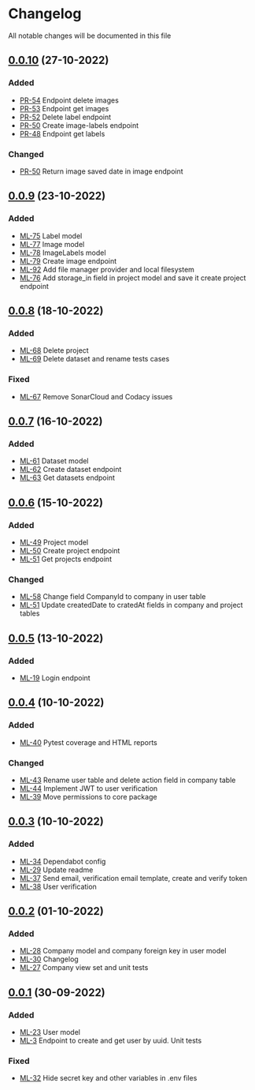 # Changelog

All notable changes will be documented in this file

## [0.0.10](https://github.com/pablobascunana/youml-manager/compare/2a747d6...0953144) (27-10-2022)

### Added
* [PR-54](https://github.com/pablobascunana/youml-manager/pull/54) Endpoint delete images
* [PR-53](https://github.com/pablobascunana/youml-manager/pull/53) Endpoint get images
* [PR-52](https://github.com/pablobascunana/youml-manager/pull/52) Delete label endpoint
* [PR-50](https://github.com/pablobascunana/youml-manager/pull/50) Create image-labels endpoint
* [PR-48](https://github.com/pablobascunana/youml-manager/pull/48) Endpoint get labels

### Changed
* [PR-50](https://github.com/pablobascunana/youml-manager/pull/50) Return image saved date in image endpoint


## [0.0.9](https://github.com/pablobascunana/youml-manager/compare/2ed9f97...2a747d6) (23-10-2022)

### Added
* [ML-75](https://youml.atlassian.net/browse/ML-75) Label model
* [ML-77](https://youml.atlassian.net/browse/ML-77) Image model
* [ML-78](https://youml.atlassian.net/browse/ML-78) ImageLabels model
* [ML-79](https://youml.atlassian.net/browse/ML-79) Create image endpoint
* [ML-92](https://youml.atlassian.net/browse/ML-92) Add file manager provider and local filesystem
* [ML-76](https://youml.atlassian.net/browse/ML-76) Add storage_in field in project model and save it create project endpoint


## [0.0.8](https://github.com/pablobascunana/youml-manager/compare/90712cb...2ed9f97) (18-10-2022)

### Added
* [ML-68](https://youml.atlassian.net/browse/ML-68) Delete project
* [ML-69](https://youml.atlassian.net/browse/ML-69) Delete dataset and rename tests cases

### Fixed
* [ML-67](https://youml.atlassian.net/browse/ML-67) Remove SonarCloud and Codacy issues


## [0.0.7](https://github.com/pablobascunana/youml-manager/compare/cd3a3b9...90712cb) (16-10-2022)

### Added
* [ML-61](https://youml.atlassian.net/browse/ML-61) Dataset model
* [ML-62](https://youml.atlassian.net/browse/ML-62) Create dataset endpoint
* [ML-63](https://youml.atlassian.net/browse/ML-63) Get datasets endpoint


## [0.0.6](https://github.com/pablobascunana/youml-manager/compare/34864f4...cd3a3b9) (15-10-2022)

### Added
* [ML-49](https://youml.atlassian.net/browse/ML-49) Project model
* [ML-50](https://youml.atlassian.net/browse/ML-50) Create project endpoint
* [ML-51](https://youml.atlassian.net/browse/ML-51) Get projects endpoint


### Changed
* [ML-58](https://youml.atlassian.net/browse/ML-58) Change field CompanyId to company in user table
* [ML-51](https://youml.atlassian.net/browse/ML-51) Update createdDate to cratedAt fields in company and project tables


## [0.0.5](https://github.com/pablobascunana/youml-manager/compare/fdf8a8d...34864f4) (13-10-2022)

### Added
* [ML-19](https://youml.atlassian.net/browse/ML-19) Login endpoint

## [0.0.4](https://github.com/pablobascunana/youml-manager/compare/3b365b1...fdf8a8d) (10-10-2022)

### Added
* [ML-40](https://youml.atlassian.net/browse/ML-40) Pytest coverage and HTML reports

### Changed
* [ML-43](https://youml.atlassian.net/browse/ML-43) Rename user table and delete action field in company table
* [ML-44](https://youml.atlassian.net/browse/ML-44) Implement JWT to user verification
* [ML-39](https://youml.atlassian.net/browse/ML-39) Move permissions to core package

## [0.0.3](https://github.com/pablobascunana/youml-manager/compare/fee5783...3b365b1) (10-10-2022)

### Added
* [ML-34](https://youml.atlassian.net/browse/ML-34) Dependabot config
* [ML-29](https://youml.atlassian.net/browse/ML-29) Update readme
* [ML-37](https://youml.atlassian.net/browse/ML-37) Send email, verification email template, create and verify token
* [ML-38](https://youml.atlassian.net/browse/ML-38) User verification

## [0.0.2](https://github.com/pablobascunana/youml-manager/compare/d34ac30...fee5783) (01-10-2022)

### Added
* [ML-28](https://youml.atlassian.net/browse/ML-28) Company model and company foreign key in user model
* [ML-30](https://youml.atlassian.net/browse/ML-30) Changelog
* [ML-27](https://youml.atlassian.net/browse/ML-27) Company view set and unit tests

## [0.0.1](https://github.com/pablobascunana/youml-manager/compare/c607e63...d34ac30) (30-09-2022)

### Added
* [ML-23](https://youml.atlassian.net/browse/ML-23) User model
* [ML-3](https://youml.atlassian.net/browse/ML-3) Endpoint to create and get user by uuid. Unit tests

### Fixed
* [ML-32](https://youml.atlassian.net/browse/ML-32) Hide secret key and other variables in .env files
